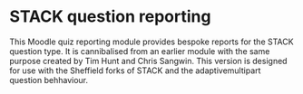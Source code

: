 # STACK question reporting

This Moodle quiz reporting module provides bespoke reports for the
STACK question type.  It is cannibalised from an earlier module with
the same purpose created by Tim Hunt and Chris Sangwin.  This version
is designed for use with the Sheffield forks of STACK and the
adaptivemultipart question behhaviour.

